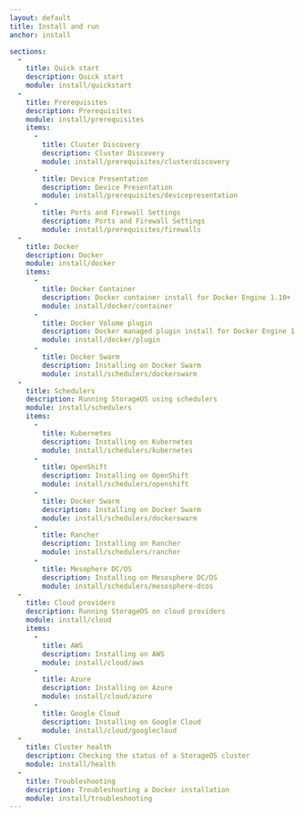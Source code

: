 ```yaml
---
layout: default
title: Install and run
anchor: install

sections:
  -
    title: Quick start
    description: Quick start
    module: install/quickstart
  -
    title: Prerequisites
    description: Prerequisites
    module: install/prerequisites
    items:
      -
        title: Cluster Discovery
        description: Cluster Discovery
        module: install/prerequisites/clusterdiscovery
      -
        title: Device Presentation
        description: Device Presentation
        module: install/prerequisites/devicepresentation
      -
        title: Ports and Firewall Settings
        description: Ports and Firewall Settings
        module: install/prerequisites/firewalls
  -
    title: Docker
    description: Docker
    module: install/docker
    items:
      -
        title: Docker Container
        description: Docker container install for Docker Engine 1.10+
        module: install/docker/container
      -
        title: Docker Volume plugin
        description: Docker managed plugin install for Docker Engine 1.13+
        module: install/docker/plugin
      -
        title: Docker Swarm
        description: Installing on Docker Swarm
        module: install/schedulers/dockerswarm
  -
    title: Schedulers
    description: Running StorageOS using schedulers
    module: install/schedulers
    items:
      -
        title: Kubernetes
        description: Installing on Kubernetes
        module: install/schedulers/kubernetes
      -
        title: OpenShift
        description: Installing on OpenShift
        module: install/schedulers/openshift
      -
        title: Docker Swarm
        description: Installing on Docker Swarm
        module: install/schedulers/dockerswarm
      -
        title: Rancher
        description: Installing on Rancher
        module: install/schedulers/rancher
      -
        title: Mesophere DC/OS
        description: Installing on Mesosphere DC/OS
        module: install/schedulers/mesosphere-dcos
  -
    title: Cloud providers
    description: Running StorageOS on cloud providers
    module: install/cloud
    items:
      -
        title: AWS
        description: Installing on AWS
        module: install/cloud/aws
      -
        title: Azure
        description: Installing on Azure
        module: install/cloud/azure
      -
        title: Google Cloud
        description: Installing on Google Cloud
        module: install/cloud/googlecloud
  -
    title: Cluster health
    description: Checking the status of a StorageOS cluster
    module: install/health
  -
    title: Troubleshooting
    description: Troubleshooting a Docker installation
    module: install/troubleshooting
---
```

